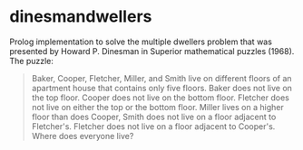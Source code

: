 dinesmandwellers
================

Prolog implementation to solve the multiple dwellers problem that was presented by Howard P. Dinesman in Superior mathematical puzzles (1968). The puzzle:
> Baker, Cooper, Fletcher, Miller, and Smith live on different floors of an apartment house that contains only five floors. Baker does not live on the top floor. Cooper does not live on the bottom floor. Fletcher does not live on either the top or the bottom floor. Miller lives on a higher floor than does Cooper, Smith does not live on a floor adjacent to Fletcher's. Fletcher does not live on a floor adjacent to Cooper's. Where does everyone live?

